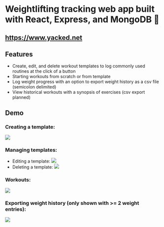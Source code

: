 # Weightlifting tracking web app built with React, Express, and MongoDB :muscle:
## https://www.yacked.net
## Features
- Create, edit, and delete workout templates to log commonly used routines at the click of a button
- Starting workouts from scratch or from template
- Log weight progress with an option to export weight history as a csv file (semicolon delimited)
- View historical workouts with a synopsis of exercises (csv export planned)

## Demo
### Creating a template:
![](https://github.com/bjexe/yacked/blob/main/demos/creating%20a%20template.gif?raw=true)
### Managing templates:
- Editing a template:
![](https://github.com/bjexe/yacked/blob/main/demos/editing%20a%20template.gif?raw=true)
- Deleting a template:
![](https://github.com/bjexe/yacked/blob/main/demos/deleting%20a%20template.gif?raw=true)
### Workouts:
![](https://github.com/bjexe/yacked/blob/main/demos/workouts.gif?raw=true)
### Exporting weight history (only shown with >= 2 weight entries):
![](https://github.com/bjexe/yacked/blob/main/demos/weight%20tracking.gif?raw=true)
